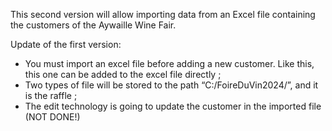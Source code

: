 This second version will allow importing data from an Excel file containing the customers of the Aywaille Wine Fair.

Update of the first version:
- You must import an excel file before adding a new customer. Like this, this one can be added to the excel file directly ;
- Two types of file will be stored to the path “C:/FoireDuVin2024/”, and it is the raffle ;
- The edit technology is going to update the customer in the imported file (NOT DONE!)